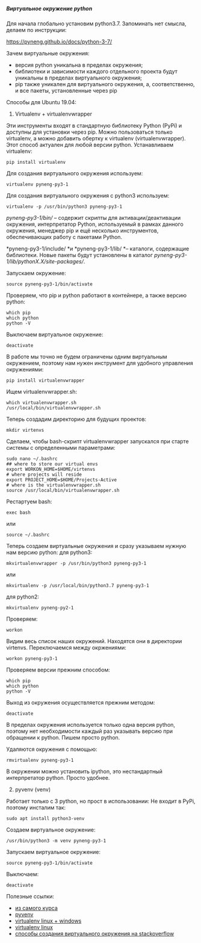 ##### Виртуальное окружение python
Для начала глобально установим python3.7. Запоминать нет смысла, делаем по инструкции:

https://pyneng.github.io/docs/python-3-7/

Зачем виртуальные окружения:
- версия python уникальна в пределах окружения;
- библиотеки и зависимости каждого отдельного проекта будут уникальны в пределах виртуального окружения;
- pip также уникален для виртуального окружения, а, соответственно, и все пакеты, установленные через pip

Способы для Ubuntu 19.04:

1. Virtualenv + virtualenvwrapper

Эти инструменты входят в стандартную библиотеку Python (PyPi) и доступны для установки через pip. Можно пользоваться только virtualenv, а можно добавить обертку к virtualenv (virtualenvwrapper). Этот способ актуален для любой версии python.
Устанавливаем virtualenv:

`pip install virtualenv`
 
Для создания виртуального окружения используем:

`virtualenv pyneng-py3-1`

Для создания виртуального окружения с python3 используем:

`virtualenv -p /usr/bin/python3 pyneng-py3-1`
 
*pyneng-py3-1/bin/* – содержит скрипты для активации/деактивации окружения, интерпретатор Python, используемый в рамках данного окружения, менеджер pip и ещё несколько инструментов, обеспечивающих работу с пакетами Python.

*pyneng-py3-1/include/ *и *pyneng-py3-1/lib/ *– каталоги, содержащие библиотеки. Новые пакеты будут установлены в каталог *pyneng-py3-1/lib/pythonX.X/site-packages/*.

Запускаем окружение:

`source pyneng-py3-1/bin/activate`

Проверяем, что pip и python работают в контейнере, а также версию python:
```
which pip
which python
python -V
```

Выключаем виртуальное окружение:

`deactivate
`

В работе мы точно не будем ограничены одним виртуальным окружением, поэтому нам нужен инструмент для удобного управления окружениями:

`pip install virtualenvwrapper`

Ищем virtualenvwrapper.sh:

```
which virtualenvwrapper.sh
/usr/local/bin/virtualenvwrapper.sh
```

Теперь создадим директорию для будущих проектов:

`mkdir virtenvs`

Сделаем, чтобы bash-скрипт virtualenvwrapper запускался при старте системы с определенными параметрами:
```
sudo nano ~/.bashrc
## where to store our virtual envs
export WORKON_HOME=$HOME/virtenvs
# where projects will reside
export PROJECT_HOME=$HOME/Projects-Active
# where is the virtualenvwrapper.sh
source /usr/local/bin/virtualenvwrapper.sh
```
Рестартуем bash:

`exec bash`

или 

`source ~/.bashrc`

Теперь создаем виртуальные окружения и сразу указываем нужную нам версию python:
для python3:

`mkvirtualenvwrapper -p /usr/bin/python3 pyneng-py3-1`

или

`mkvirtualenv -p /usr/local/bin/python3.7 pyneng-py3-1`

для python2:

`mkvirtualenv pyneng-py2-1`

Проверяем:

`workon`

Видим весь список наших окружений. Находятся они в директории virtenvs.
Переключаемся между окржениями:

`workon pyneng-py3-1`

Проверяем версии прежним способом:
```
which pip
which python
python -V
```

Выход из окружения осуществляется прежним методом:

`deactivate`

В пределах окружения используется только одна версия python, поэтому нет необходимости каждый раз указывать версию при обращении к python. Пишем просто python.

Удаляются окружения с помощью:

`rmvirtualenv pyneng-py3-1`

В окружении можно установить ipython, это нестандартный интерпретатор python. Просто удобнее.

2. pyvenv (venv)

Работает только с 3 python, но прост в использовании:
Не входит в PyPi, поэтому инсталим так:

`sudo apt install python3-venv`

Создаем виртуальное окружение:

`/usr/bin/python3 -m venv pyneng-py3-1`

Запускаем виртуальное окружение:

`source pyneng-py3-1/bin/activate`

Выключаем:

`deactivate`

Полезные ссылки:
- [из самого курса](https://pyneng.readthedocs.io/ru/latest/book/01_intro/virtualenv.html)
- [pyvenv](https://ti-tech.ru/useful/virtual-environment-python3-ubuntu/)
- [virtualenv linux + windows](https://devpractice.ru/python-lesson-17-virtual-envs/)
- [virtualenv linux](https://djbook.ru/examples/85/)
- [способы создания виртуального окружения на stackoverflow](https://stackoverflow.com/questions/41573587/what-is-the-difference-between-venv-pyvenv-pyenv-virtualenv-virtualenvwrappe)
